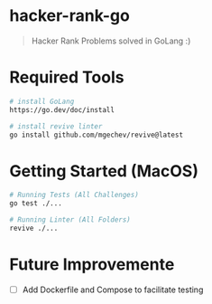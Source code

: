 # hacker-rank-go

> Hacker Rank Problems solved in GoLang :)


# Required Tools

```bash
# install GoLang
https://go.dev/doc/install

# install revive linter 
go install github.com/mgechev/revive@latest
```

# Getting Started (MacOS)

```bash
# Running Tests (All Challenges)
go test ./...

# Running Linter (All Folders)
revive ./...
```

# Future Improvemente

* [ ] Add Dockerfile and Compose to facilitate testing
